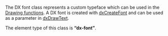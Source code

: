 The DX font class represents a custom typeface which can be used in the [Drawing functions](/docs/client_scripting_functions#drawing_functions.md "wikilink"). A DX font is created with [dxCreateFont](/docs/dxcreatefont.md "wikilink") and can be used as a parameter in [dxDrawText](/docs/dxdrawtext.md "wikilink").

The element type of this class is **“dx-font”**.
